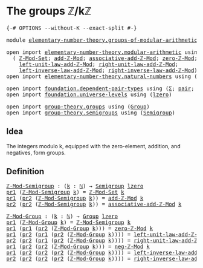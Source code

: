 # The groups ℤ/kℤ

<pre class="Agda"><a id="28" class="Symbol">{-#</a> <a id="32" class="Keyword">OPTIONS</a> <a id="40" class="Pragma">--without-K</a> <a id="52" class="Pragma">--exact-split</a> <a id="66" class="Symbol">#-}</a>

<a id="71" class="Keyword">module</a> <a id="78" href="elementary-number-theory.groups-of-modular-arithmetic.html" class="Module">elementary-number-theory.groups-of-modular-arithmetic</a> <a id="132" class="Keyword">where</a>

<a id="139" class="Keyword">open</a> <a id="144" class="Keyword">import</a> <a id="151" href="elementary-number-theory.modular-arithmetic.html" class="Module">elementary-number-theory.modular-arithmetic</a> <a id="195" class="Keyword">using</a>
  <a id="203" class="Symbol">(</a> <a id="205" href="elementary-number-theory.modular-arithmetic.html#4485" class="Function">ℤ-Mod-Set</a><a id="214" class="Symbol">;</a> <a id="216" href="elementary-number-theory.modular-arithmetic.html#6417" class="Function">add-ℤ-Mod</a><a id="225" class="Symbol">;</a> <a id="227" href="elementary-number-theory.modular-arithmetic.html#8313" class="Function">associative-add-ℤ-Mod</a><a id="248" class="Symbol">;</a> <a id="250" href="elementary-number-theory.modular-arithmetic.html#3563" class="Function">zero-ℤ-Mod</a><a id="260" class="Symbol">;</a> <a id="262" href="elementary-number-theory.modular-arithmetic.html#7880" class="Function">neg-ℤ-Mod</a><a id="271" class="Symbol">;</a>
    <a id="277" href="elementary-number-theory.modular-arithmetic.html#8741" class="Function">left-unit-law-add-ℤ-Mod</a><a id="300" class="Symbol">;</a> <a id="302" href="elementary-number-theory.modular-arithmetic.html#8942" class="Function">right-unit-law-add-ℤ-Mod</a><a id="326" class="Symbol">;</a>
    <a id="332" href="elementary-number-theory.modular-arithmetic.html#9148" class="Function">left-inverse-law-add-ℤ-Mod</a><a id="358" class="Symbol">;</a> <a id="360" href="elementary-number-theory.modular-arithmetic.html#9378" class="Function">right-inverse-law-add-ℤ-Mod</a><a id="387" class="Symbol">)</a>
<a id="389" class="Keyword">open</a> <a id="394" class="Keyword">import</a> <a id="401" href="elementary-number-theory.natural-numbers.html" class="Module">elementary-number-theory.natural-numbers</a> <a id="442" class="Keyword">using</a> <a id="448" class="Symbol">(</a><a id="449" href="elementary-number-theory.natural-numbers.html#1444" class="Datatype">ℕ</a><a id="450" class="Symbol">)</a>

<a id="453" class="Keyword">open</a> <a id="458" class="Keyword">import</a> <a id="465" href="foundation.dependent-pair-types.html" class="Module">foundation.dependent-pair-types</a> <a id="497" class="Keyword">using</a> <a id="503" class="Symbol">(</a><a id="504" href="foundation-core.dependent-pair-types.html#502" class="Record">Σ</a><a id="505" class="Symbol">;</a> <a id="507" href="foundation-core.dependent-pair-types.html#575" class="InductiveConstructor">pair</a><a id="511" class="Symbol">;</a> <a id="513" href="foundation-core.dependent-pair-types.html#592" class="Field">pr1</a><a id="516" class="Symbol">;</a> <a id="518" href="foundation-core.dependent-pair-types.html#604" class="Field">pr2</a><a id="521" class="Symbol">)</a>
<a id="523" class="Keyword">open</a> <a id="528" class="Keyword">import</a> <a id="535" href="foundation.universe-levels.html" class="Module">foundation.universe-levels</a> <a id="562" class="Keyword">using</a> <a id="568" class="Symbol">(</a><a id="569" href="Agda.Primitive.html#764" class="Primitive">lzero</a><a id="574" class="Symbol">)</a>

<a id="577" class="Keyword">open</a> <a id="582" class="Keyword">import</a> <a id="589" href="group-theory.groups.html" class="Module">group-theory.groups</a> <a id="609" class="Keyword">using</a> <a id="615" class="Symbol">(</a><a id="616" href="group-theory.groups.html#2398" class="Function">Group</a><a id="621" class="Symbol">)</a>
<a id="623" class="Keyword">open</a> <a id="628" class="Keyword">import</a> <a id="635" href="group-theory.semigroups.html" class="Module">group-theory.semigroups</a> <a id="659" class="Keyword">using</a> <a id="665" class="Symbol">(</a><a id="666" href="group-theory.semigroups.html#737" class="Function">Semigroup</a><a id="675" class="Symbol">)</a>
</pre>
## Idea

The integers modulo k, equipped with the zero-element, addition, and negatives, form groups.

## Definition

<pre class="Agda"><a id="ℤ-Mod-Semigroup"></a><a id="808" href="elementary-number-theory.groups-of-modular-arithmetic.html#808" class="Function">ℤ-Mod-Semigroup</a> <a id="824" class="Symbol">:</a> <a id="826" class="Symbol">(</a><a id="827" href="elementary-number-theory.groups-of-modular-arithmetic.html#827" class="Bound">k</a> <a id="829" class="Symbol">:</a> <a id="831" href="elementary-number-theory.natural-numbers.html#1444" class="Datatype">ℕ</a><a id="832" class="Symbol">)</a> <a id="834" class="Symbol">→</a> <a id="836" href="group-theory.semigroups.html#737" class="Function">Semigroup</a> <a id="846" href="Agda.Primitive.html#764" class="Primitive">lzero</a>
<a id="852" href="foundation-core.dependent-pair-types.html#592" class="Field">pr1</a> <a id="856" class="Symbol">(</a><a id="857" href="elementary-number-theory.groups-of-modular-arithmetic.html#808" class="Function">ℤ-Mod-Semigroup</a> <a id="873" href="elementary-number-theory.groups-of-modular-arithmetic.html#873" class="Bound">k</a><a id="874" class="Symbol">)</a> <a id="876" class="Symbol">=</a> <a id="878" href="elementary-number-theory.modular-arithmetic.html#4485" class="Function">ℤ-Mod-Set</a> <a id="888" href="elementary-number-theory.groups-of-modular-arithmetic.html#873" class="Bound">k</a>
<a id="890" href="foundation-core.dependent-pair-types.html#592" class="Field">pr1</a> <a id="894" class="Symbol">(</a><a id="895" href="foundation-core.dependent-pair-types.html#604" class="Field">pr2</a> <a id="899" class="Symbol">(</a><a id="900" href="elementary-number-theory.groups-of-modular-arithmetic.html#808" class="Function">ℤ-Mod-Semigroup</a> <a id="916" href="elementary-number-theory.groups-of-modular-arithmetic.html#916" class="Bound">k</a><a id="917" class="Symbol">))</a> <a id="920" class="Symbol">=</a> <a id="922" href="elementary-number-theory.modular-arithmetic.html#6417" class="Function">add-ℤ-Mod</a> <a id="932" href="elementary-number-theory.groups-of-modular-arithmetic.html#916" class="Bound">k</a>
<a id="934" href="foundation-core.dependent-pair-types.html#604" class="Field">pr2</a> <a id="938" class="Symbol">(</a><a id="939" href="foundation-core.dependent-pair-types.html#604" class="Field">pr2</a> <a id="943" class="Symbol">(</a><a id="944" href="elementary-number-theory.groups-of-modular-arithmetic.html#808" class="Function">ℤ-Mod-Semigroup</a> <a id="960" href="elementary-number-theory.groups-of-modular-arithmetic.html#960" class="Bound">k</a><a id="961" class="Symbol">))</a> <a id="964" class="Symbol">=</a> <a id="966" href="elementary-number-theory.modular-arithmetic.html#8313" class="Function">associative-add-ℤ-Mod</a> <a id="988" href="elementary-number-theory.groups-of-modular-arithmetic.html#960" class="Bound">k</a>

<a id="ℤ-Mod-Group"></a><a id="991" href="elementary-number-theory.groups-of-modular-arithmetic.html#991" class="Function">ℤ-Mod-Group</a> <a id="1003" class="Symbol">:</a> <a id="1005" class="Symbol">(</a><a id="1006" href="elementary-number-theory.groups-of-modular-arithmetic.html#1006" class="Bound">k</a> <a id="1008" class="Symbol">:</a> <a id="1010" href="elementary-number-theory.natural-numbers.html#1444" class="Datatype">ℕ</a><a id="1011" class="Symbol">)</a> <a id="1013" class="Symbol">→</a> <a id="1015" href="group-theory.groups.html#2398" class="Function">Group</a> <a id="1021" href="Agda.Primitive.html#764" class="Primitive">lzero</a>
<a id="1027" href="foundation-core.dependent-pair-types.html#592" class="Field">pr1</a> <a id="1031" class="Symbol">(</a><a id="1032" href="elementary-number-theory.groups-of-modular-arithmetic.html#991" class="Function">ℤ-Mod-Group</a> <a id="1044" href="elementary-number-theory.groups-of-modular-arithmetic.html#1044" class="Bound">k</a><a id="1045" class="Symbol">)</a> <a id="1047" class="Symbol">=</a> <a id="1049" href="elementary-number-theory.groups-of-modular-arithmetic.html#808" class="Function">ℤ-Mod-Semigroup</a> <a id="1065" href="elementary-number-theory.groups-of-modular-arithmetic.html#1044" class="Bound">k</a>
<a id="1067" href="foundation-core.dependent-pair-types.html#592" class="Field">pr1</a> <a id="1071" class="Symbol">(</a><a id="1072" href="foundation-core.dependent-pair-types.html#592" class="Field">pr1</a> <a id="1076" class="Symbol">(</a><a id="1077" href="foundation-core.dependent-pair-types.html#604" class="Field">pr2</a> <a id="1081" class="Symbol">(</a><a id="1082" href="elementary-number-theory.groups-of-modular-arithmetic.html#991" class="Function">ℤ-Mod-Group</a> <a id="1094" href="elementary-number-theory.groups-of-modular-arithmetic.html#1094" class="Bound">k</a><a id="1095" class="Symbol">)))</a> <a id="1099" class="Symbol">=</a> <a id="1101" href="elementary-number-theory.modular-arithmetic.html#3563" class="Function">zero-ℤ-Mod</a> <a id="1112" href="elementary-number-theory.groups-of-modular-arithmetic.html#1094" class="Bound">k</a>
<a id="1114" href="foundation-core.dependent-pair-types.html#592" class="Field">pr1</a> <a id="1118" class="Symbol">(</a><a id="1119" href="foundation-core.dependent-pair-types.html#604" class="Field">pr2</a> <a id="1123" class="Symbol">(</a><a id="1124" href="foundation-core.dependent-pair-types.html#592" class="Field">pr1</a> <a id="1128" class="Symbol">(</a><a id="1129" href="foundation-core.dependent-pair-types.html#604" class="Field">pr2</a> <a id="1133" class="Symbol">(</a><a id="1134" href="elementary-number-theory.groups-of-modular-arithmetic.html#991" class="Function">ℤ-Mod-Group</a> <a id="1146" href="elementary-number-theory.groups-of-modular-arithmetic.html#1146" class="Bound">k</a><a id="1147" class="Symbol">))))</a> <a id="1152" class="Symbol">=</a> <a id="1154" href="elementary-number-theory.modular-arithmetic.html#8741" class="Function">left-unit-law-add-ℤ-Mod</a> <a id="1178" href="elementary-number-theory.groups-of-modular-arithmetic.html#1146" class="Bound">k</a>
<a id="1180" href="foundation-core.dependent-pair-types.html#604" class="Field">pr2</a> <a id="1184" class="Symbol">(</a><a id="1185" href="foundation-core.dependent-pair-types.html#604" class="Field">pr2</a> <a id="1189" class="Symbol">(</a><a id="1190" href="foundation-core.dependent-pair-types.html#592" class="Field">pr1</a> <a id="1194" class="Symbol">(</a><a id="1195" href="foundation-core.dependent-pair-types.html#604" class="Field">pr2</a> <a id="1199" class="Symbol">(</a><a id="1200" href="elementary-number-theory.groups-of-modular-arithmetic.html#991" class="Function">ℤ-Mod-Group</a> <a id="1212" href="elementary-number-theory.groups-of-modular-arithmetic.html#1212" class="Bound">k</a><a id="1213" class="Symbol">))))</a> <a id="1218" class="Symbol">=</a> <a id="1220" href="elementary-number-theory.modular-arithmetic.html#8942" class="Function">right-unit-law-add-ℤ-Mod</a> <a id="1245" href="elementary-number-theory.groups-of-modular-arithmetic.html#1212" class="Bound">k</a>
<a id="1247" href="foundation-core.dependent-pair-types.html#592" class="Field">pr1</a> <a id="1251" class="Symbol">(</a><a id="1252" href="foundation-core.dependent-pair-types.html#604" class="Field">pr2</a> <a id="1256" class="Symbol">(</a><a id="1257" href="foundation-core.dependent-pair-types.html#604" class="Field">pr2</a> <a id="1261" class="Symbol">(</a><a id="1262" href="elementary-number-theory.groups-of-modular-arithmetic.html#991" class="Function">ℤ-Mod-Group</a> <a id="1274" href="elementary-number-theory.groups-of-modular-arithmetic.html#1274" class="Bound">k</a><a id="1275" class="Symbol">)))</a> <a id="1279" class="Symbol">=</a> <a id="1281" href="elementary-number-theory.modular-arithmetic.html#7880" class="Function">neg-ℤ-Mod</a> <a id="1291" href="elementary-number-theory.groups-of-modular-arithmetic.html#1274" class="Bound">k</a>
<a id="1293" href="foundation-core.dependent-pair-types.html#592" class="Field">pr1</a> <a id="1297" class="Symbol">(</a><a id="1298" href="foundation-core.dependent-pair-types.html#604" class="Field">pr2</a> <a id="1302" class="Symbol">(</a><a id="1303" href="foundation-core.dependent-pair-types.html#604" class="Field">pr2</a> <a id="1307" class="Symbol">(</a><a id="1308" href="foundation-core.dependent-pair-types.html#604" class="Field">pr2</a> <a id="1312" class="Symbol">(</a><a id="1313" href="elementary-number-theory.groups-of-modular-arithmetic.html#991" class="Function">ℤ-Mod-Group</a> <a id="1325" href="elementary-number-theory.groups-of-modular-arithmetic.html#1325" class="Bound">k</a><a id="1326" class="Symbol">))))</a> <a id="1331" class="Symbol">=</a> <a id="1333" href="elementary-number-theory.modular-arithmetic.html#9148" class="Function">left-inverse-law-add-ℤ-Mod</a> <a id="1360" href="elementary-number-theory.groups-of-modular-arithmetic.html#1325" class="Bound">k</a>
<a id="1362" href="foundation-core.dependent-pair-types.html#604" class="Field">pr2</a> <a id="1366" class="Symbol">(</a><a id="1367" href="foundation-core.dependent-pair-types.html#604" class="Field">pr2</a> <a id="1371" class="Symbol">(</a><a id="1372" href="foundation-core.dependent-pair-types.html#604" class="Field">pr2</a> <a id="1376" class="Symbol">(</a><a id="1377" href="foundation-core.dependent-pair-types.html#604" class="Field">pr2</a> <a id="1381" class="Symbol">(</a><a id="1382" href="elementary-number-theory.groups-of-modular-arithmetic.html#991" class="Function">ℤ-Mod-Group</a> <a id="1394" href="elementary-number-theory.groups-of-modular-arithmetic.html#1394" class="Bound">k</a><a id="1395" class="Symbol">))))</a> <a id="1400" class="Symbol">=</a> <a id="1402" href="elementary-number-theory.modular-arithmetic.html#9378" class="Function">right-inverse-law-add-ℤ-Mod</a> <a id="1430" href="elementary-number-theory.groups-of-modular-arithmetic.html#1394" class="Bound">k</a>
</pre>